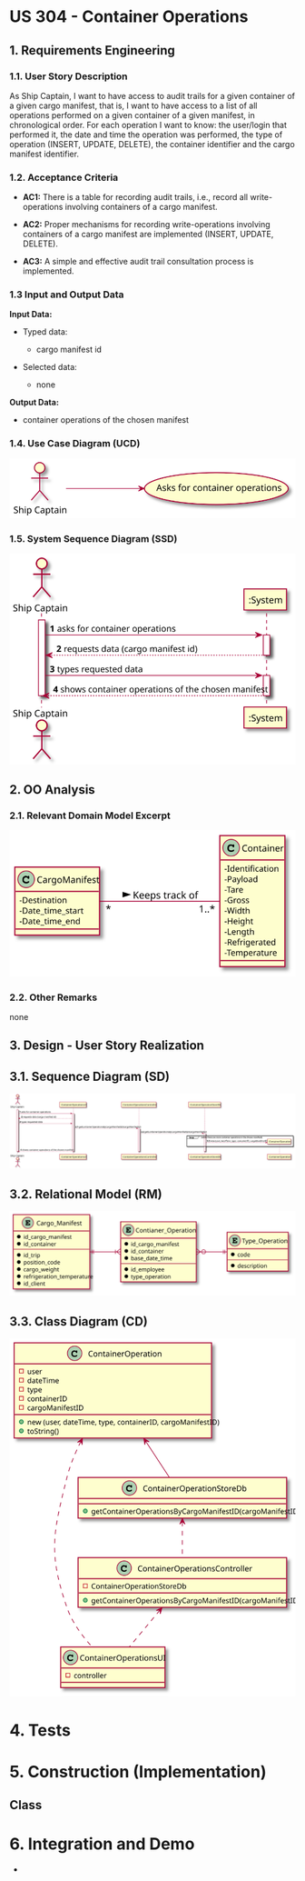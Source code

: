 # US 304 - Container Operations

## 1. Requirements Engineering


### 1.1. User Story Description


 As Ship Captain, I want to have access to audit trails for a given container of a given cargo manifest, that is, I want to have access to a list of all operations performed on a given container of a given manifest, in chronological order. For each operation I want to know: the user/login that performed it, the date and time the operation was performed, the type of operation (INSERT, UPDATE, DELETE), the container identifier and the cargo manifest identifier.


### 1.2. Acceptance Criteria

* **AC1:** There is a table for recording audit trails, i.e., record all write-operations involving containers of a cargo manifest.

* **AC2:** Proper mechanisms for recording write-operations involving containers of a cargo manifest are implemented (INSERT, UPDATE, DELETE).

* **AC3:** A simple and effective audit trail consultation process is implemented.


### 1.3 Input and Output Data


**Input Data:**

* Typed data:
	* cargo manifest id

* Selected data:
    * none

**Output Data:**

* container operations of the chosen manifest

### 1.4. Use Case Diagram (UCD)

![US304_UCD](US304_UCD.svg)

### 1.5. System Sequence Diagram (SSD)

![US304_SSD](US304_SSD.svg)

## 2. OO Analysis

### 2.1. Relevant Domain Model Excerpt 

![US304_MD](US304_MD.svg)

### 2.2. Other Remarks

none

## 3. Design - User Story Realization 

## 3.1. Sequence Diagram (SD)

![US304_SD](US304_SD.svg)

## 3.2. Relational Model (RM)

![US304_RM](US304_RM.svg)

## 3.3. Class Diagram (CD)

![US304_CD](US304_CD.svg)

# 4. Tests 

    

# 5. Construction (Implementation)

## Class 

# 6. Integration and Demo 

* 